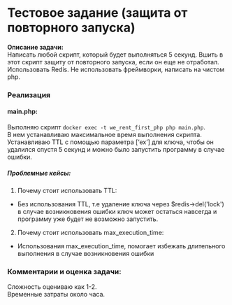 # Тестовое задание (защита от повторного запуска)

**Описание задачи:**  
Написать любой скрипт, который будет выполняться 5 секунд.
Вшить в этот скрипт защиту от повторного запуска, если он еще не отработал.
Использовать Redis. Не использовать фреймворки, написать на чистом php.

### Реализация

#### main.php:

Выполняю скрипт ``docker exec -t we_rent_first_php php main.php``.  
В нем устанавливаю максимальное время выполнения скрипта.
Устанавливаю TTL с помощью параметра [‘ex’] для ключа, чтобы он удалился спустя 5 секунд и можно было запустить программу в случае ошибки.

##### Проблемные кейсы:

1. Почему стоит использовать TTL:
- Без использования TTL, т.е удаление ключа через $redis->del('lock') в случае возникновения ошибки ключ может остаться навсегда и программу уже будет не возможно запустить.
 
2. Почему стоит использовать max_execution_time:
-  Использования max_execution_time, помогает избежать длительного выполнения в случае возникновения ошибки

### Комментарии и оценка задачи:

Сложность оцениваю как 1-2.  
Временные затраты около часа.